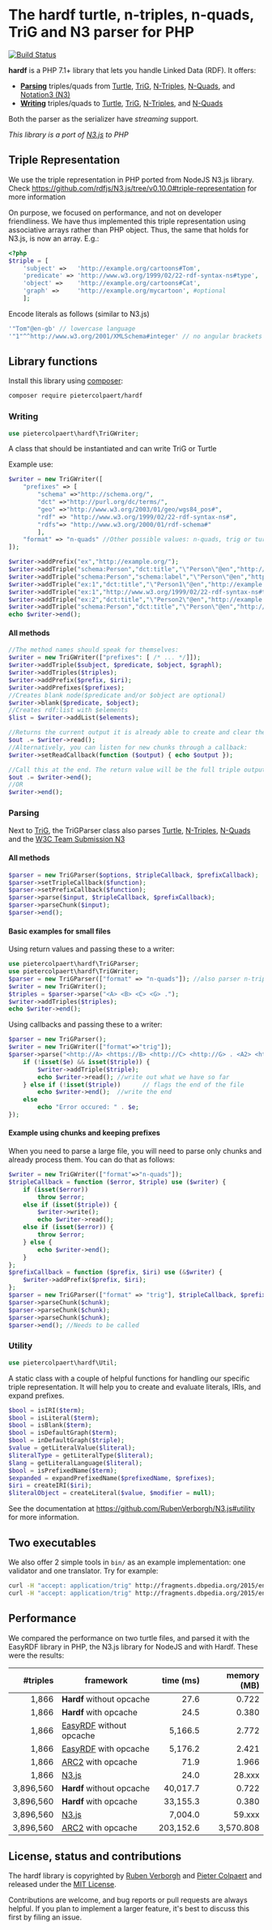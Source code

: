 # The hardf turtle, n-triples, n-quads, TriG and N3 parser for PHP
[![Build Status](https://travis-ci.org/pietercolpaert/hardf.svg?branch=master)](https://travis-ci.org/pietercolpaert/hardf)

**hardf** is a PHP 7.1+ library that lets you handle Linked Data (RDF). It offers:
 - [**Parsing**](#parsing) triples/quads from [Turtle](http://www.w3.org/TR/turtle/), [TriG](http://www.w3.org/TR/trig/), [N-Triples](http://www.w3.org/TR/n-triples/), [N-Quads](http://www.w3.org/TR/n-quads/), and [Notation3 (N3)](https://www.w3.org/TeamSubmission/n3/)
 - [**Writing**](#writing) triples/quads to [Turtle](http://www.w3.org/TR/turtle/), [TriG](http://www.w3.org/TR/trig/), [N-Triples](http://www.w3.org/TR/n-triples/), and [N-Quads](http://www.w3.org/TR/n-quads/)

Both the parser as the serializer have _streaming_ support.

_This library is a port of [N3.js](https://github.com/rdfjs/N3.js/tree/v0.10.0) to PHP_

## Triple Representation

We use the triple representation in  PHP ported from NodeJS N3.js library. Check https://github.com/rdfjs/N3.js/tree/v0.10.0#triple-representation for more information

On purpose, we focused on performance, and not on developer friendliness.
We have thus implemented this triple representation using associative arrays rather than PHP object. Thus, the same that holds for N3.js, is now an array. E.g.:

```php
<?php
$triple = [
    'subject' =>   'http://example.org/cartoons#Tom',
    'predicate' => 'http://www.w3.org/1999/02/22-rdf-syntax-ns#type',
    'object' =>    'http://example.org/cartoons#Cat',
    'graph' =>     'http://example.org/mycartoon', #optional
    ];
```

Encode literals as follows (similar to N3.js)

```php
'"Tom"@en-gb' // lowercase language
'"1"^^http://www.w3.org/2001/XMLSchema#integer' // no angular brackets <>
```

## Library functions

Install this library using [composer](http://getcomposer.org):

```bash
composer require pietercolpaert/hardf
```

### Writing
```php
use pietercolpaert\hardf\TriGWriter;
```

A class that should be instantiated and can write TriG or Turtle

Example use:
```php
$writer = new TriGWriter([
    "prefixes" => [
        "schema" =>"http://schema.org/",
        "dct" =>"http://purl.org/dc/terms/",
        "geo" =>"http://www.w3.org/2003/01/geo/wgs84_pos#",
        "rdf" => "http://www.w3.org/1999/02/22-rdf-syntax-ns#",
        "rdfs"=> "http://www.w3.org/2000/01/rdf-schema#"
        ],
    "format" => "n-quads" //Other possible values: n-quads, trig or turtle
]);

$writer->addPrefix("ex","http://example.org/");
$writer->addTriple("schema:Person","dct:title","\"Person\"@en","http://example.org/#test");
$writer->addTriple("schema:Person","schema:label","\"Person\"@en","http://example.org/#test");
$writer->addTriple("ex:1","dct:title","\"Person1\"@en","http://example.org/#test");
$writer->addTriple("ex:1","http://www.w3.org/1999/02/22-rdf-syntax-ns#type","schema:Person","http://example.org/#test");
$writer->addTriple("ex:2","dct:title","\"Person2\"@en","http://example.org/#test");
$writer->addTriple("schema:Person","dct:title","\"Person\"@en","http://example.org/#test2");
echo $writer->end();
```

#### All methods
```php
//The method names should speak for themselves:
$writer = new TriGWriter(["prefixes": [ /* ... */]]);
$writer->addTriple($subject, $predicate, $object, $graphl);
$writer->addTriples($triples);
$writer->addPrefix($prefix, $iri);
$writer->addPrefixes($prefixes);
//Creates blank node($predicate and/or $object are optional)
$writer->blank($predicate, $object);
//Creates rdf:list with $elements
$list = $writer->addList($elements);

//Returns the current output it is already able to create and clear the internal memory use (useful for streaming)
$out .= $writer->read();
//Alternatively, you can listen for new chunks through a callback:
$writer->setReadCallback(function ($output) { echo $output });

//Call this at the end. The return value will be the full triple output, or the rest of the output such as closing dots and brackets, unless a callback was set.
$out .= $writer->end();
//OR
$writer->end();
```

### Parsing

Next to [TriG](https://www.w3.org/TR/trig/), the TriGParser class also parses [Turtle](https://www.w3.org/TR/turtle/), [N-Triples](https://www.w3.org/TR/n-triples/), [N-Quads](https://www.w3.org/TR/n-quads/) and the [W3C Team Submission N3](https://www.w3.org/TeamSubmission/n3/)

#### All methods

```php
$parser = new TriGParser($options, $tripleCallback, $prefixCallback);
$parser->setTripleCallback($function);
$parser->setPrefixCallback($function);
$parser->parse($input, $tripleCallback, $prefixCallback);
$parser->parseChunk($input);
$parser->end();
```

#### Basic examples for small files

Using return values and passing these to a writer:
```php
use pietercolpaert\hardf\TriGParser;
use pietercolpaert\hardf\TriGWriter;
$parser = new TriGParser(["format" => "n-quads"]); //also parser n-triples, n3, turtle and trig. Format is optional
$writer = new TriGWriter();
$triples = $parser->parse("<A> <B> <C> <G> .");
$writer->addTriples($triples);
echo $writer->end();
```

Using callbacks and passing these to a writer:
```php
$parser = new TriGParser();
$writer = new TriGWriter(["format"=>"trig"]);
$parser->parse("<http://A> <https://B> <http://C> <http://G> . <A2> <https://B2> <http://C2> <http://G3> .", function ($e, $triple) use ($writer) {
    if (!isset($e) && isset($triple)) {
        $writer->addTriple($triple);
        echo $writer->read(); //write out what we have so far
    } else if (!isset($triple))      // flags the end of the file
        echo $writer->end();  //write the end
    else
        echo "Error occured: " . $e;
});
```

#### Example using chunks and keeping prefixes

When you need to parse a large file, you will need to parse only chunks and already process them. You can do that as follows:

```php
$writer = new TriGWriter(["format"=>"n-quads"]);
$tripleCallback = function ($error, $triple) use ($writer) {
    if (isset($error))
        throw $error;
    else if (isset($triple)) {
        $writer->write();
        echo $writer->read();
    else if (isset($error)) {
        throw $error;
    } else {
        echo $writer->end();
    }
};
$prefixCallback = function ($prefix, $iri) use (&$writer) {
    $writer->addPrefix($prefix, $iri);
};
$parser = new TriGParser(["format" => "trig"], $tripleCallback, $prefixCallback);
$parser->parseChunk($chunk);
$parser->parseChunk($chunk);
$parser->parseChunk($chunk);
$parser->end(); //Needs to be called
```

### Utility
```php
use pietercolpaert\hardf\Util;
```

A static class with a couple of helpful functions for handling our specific triple representation. It will help you to create and evaluate literals, IRIs, and expand prefixes.

```php
$bool = isIRI($term);
$bool = isLiteral($term);
$bool = isBlank($term);
$bool = isDefaultGraph($term);
$bool = inDefaultGraph($triple);
$value = getLiteralValue($literal);
$literalType = getLiteralType($literal);
$lang = getLiteralLanguage($literal);
$bool = isPrefixedName($term);
$expanded = expandPrefixedName($prefixedName, $prefixes);
$iri = createIRI($iri);
$literalObject = createLiteral($value, $modifier = null);
```

See the documentation at https://github.com/RubenVerborgh/N3.js#utility for more information.

## Two executables

We also offer 2 simple tools in `bin/` as an example implementation: one validator and one translator. Try for example:
```bash
curl -H "accept: application/trig" http://fragments.dbpedia.org/2015/en | php bin/validator.php trig
curl -H "accept: application/trig" http://fragments.dbpedia.org/2015/en | php bin/convert.php trig n-triples
```

## Performance

We compared the performance on two turtle files, and parsed it with the EasyRDF library in PHP, the N3.js library for NodeJS and with Hardf. These were the results:

| #triples | framework               | time (ms) | memory (MB) |
|----------:|-------------------------|------:|--------:|
|1,866    | __Hardf__ without opcache |  27.6   |   0.722     |
|1,866    | __Hardf__ with opcache    |   24.5   |    0.380    |
|1,866    | [EasyRDF](https://github.com/njh/easyrdf) without opcache |   5,166.5   |    2.772   |
|1,866    | [EasyRDF](https://github.com/njh/easyrdf) with opcache    |  5,176.2    |  2.421     |
|1,866    | [ARC2](https://github.com/semsol/arc2) with opcache | 71.9 | 1.966 |
| 1,866  |   [N3.js](https://github.com/RubenVerborgh/N3.js) |  24.0    |  28.xxx  |
| 3,896,560  |   __Hardf__ without opcache |  40,017.7    |  0.722   |
| 3,896,560  |   __Hardf__ with opcache |    33,155.3  |    0.380   |
| 3,896,560  |   [N3.js](https://github.com/RubenVerborgh/N3.js) |  7,004.0    |  59.xxx    |
| 3,896,560  |  [ARC2](https://github.com/semsol/arc2) with opcache | 203,152.6 | 3,570.808  |

## License, status and contributions
The hardf library is copyrighted by [Ruben Verborgh](http://ruben.verborgh.org/) and [Pieter Colpaert](https://pietercolpaert.be)
and released under the [MIT License](https://github.com/pietercolpaert/hardf/blob/master/LICENSE).

Contributions are welcome, and bug reports or pull requests are always helpful.
If you plan to implement a larger feature, it's best to discuss this first by filing an issue.
